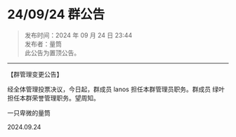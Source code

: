 # 24/09/24 群公告

> 发布时间：2024 年 09 月 24 日 23:44  
  发布者：量筒  
  此公告为置顶公告。

---

【群管理变更公告】

经全体管理投票决议，今日起，群成员 lanos 担任本群管理员职务。群成员 绿叶 担任本群荣誉管理职务。望周知。

一只卑微的量筒

2024.09.24